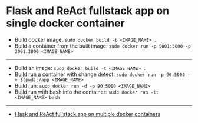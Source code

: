 # Flask and ReAct fullstack app on single docker container

- Build docker image: `sudo docker build -t <IMAGE_NAME> .`
- Build a container from the built image: `sudo docker run -p 5001:5000 -p 3001:3000 <IMAGE_NAME>`

___

- Build an image: `sudo docker build -t <IMAGE_NAME> .`
- Build run a container with change detect: `sudo docker run -p 90:5000 -v $(pwd):/app <IMAGE_NAME>`
- Build run: `sudo docker run -d -p 90:5000 <IMAGE_NAME>`
- Build run with bash into the container: `sudo docker run -it <IMAGE_NAME> bash`

___

- [Flask and ReAct fullstack app on multiple docker containers](https://github.com/ThivaV/flask_and_react_fullstack_app_on_multiple_docker_containers)